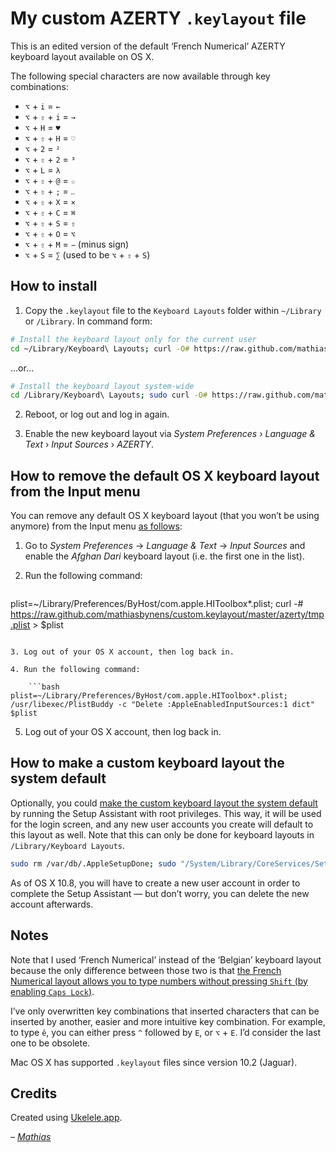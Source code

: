 # My custom AZERTY `.keylayout` file

This is an edited version of the default ‘French Numerical’ AZERTY keyboard layout available on OS X.

The following special characters are now available through key combinations:

* `⌥` + `i` = `←`
* `⌥` + `⇧` + `i` = `→`
* `⌥` + `H` = `♥`
* `⌥` + `⇧` + `H` = `♡`
* `⌥` + `2` = `²`
* `⌥` + `⇧` + `2` = `³`
* `⌥` + `L` = `λ`
* `⌥` + `⇧` + `@` = `☆`
* `⌥` + `⇧` + `;` = `‥`
* `⌥` + `⇧` + `X` = `×`
* `⌥` + `⇧` + `C` = `⌘`
* `⌥` + `⇧` + `S` = `⇧`
* `⌥` + `⇧` + `O` = `⌥`
* `⌥` + `⇧` + `M` = `−` (minus sign)
* `⌥` + `S` = `∑` (used to be `⌥` + `⇧` + `S`)

## How to install

1. Copy the `.keylayout` file to the `Keyboard Layouts` folder within `~/Library` or `/Library`. In command form:

```bash
# Install the keyboard layout only for the current user
cd ~/Library/Keyboard\ Layouts; curl -O# https://raw.github.com/mathiasbynens/custom.keylayout/master/azerty/azerty.keylayout
```

…or…

```bash
# Install the keyboard layout system-wide
cd /Library/Keyboard\ Layouts; sudo curl -O# https://raw.github.com/mathiasbynens/custom.keylayout/master/azerty/azerty.keylayout
```

2. Reboot, or log out and log in again.

3. Enable the new keyboard layout via _System Preferences_ › _Language & Text_ › _Input Sources_ › _AZERTY_.

## How to remove the default OS X keyboard layout from the Input menu

You can remove any default OS X keyboard layout (that you won’t be using anymore) from the Input menu [as follows](http://apple.stackexchange.com/a/60521/4408):

1. Go to _System Preferences_ → _Language & Text_ → _Input Sources_ and enable the _Afghan Dari_ keyboard layout (i.e. the first one in the list).

2. Run the following command:

    ```bash
plist=~/Library/Preferences/ByHost/com.apple.HIToolbox*.plist; curl -# https://raw.github.com/mathiasbynens/custom.keylayout/master/azerty/tmp.plist > $plist
```

3. Log out of your OS X account, then log back in.

4. Run the following command:

    ```bash
plist=~/Library/Preferences/ByHost/com.apple.HIToolbox*.plist; /usr/libexec/PlistBuddy -c "Delete :AppleEnabledInputSources:1 dict" $plist
```

5. Log out of your OS X account, then log back in.

## How to make a custom keyboard layout the system default

Optionally, you could [make the custom keyboard layout the system default](http://apple.stackexchange.com/a/44916/4408) by running the Setup Assistant with root privileges. This way, it will be used for the login screen, and any new user accounts you create will default to this layout as well. Note that this can only be done for keyboard layouts in `/Library/Keyboard Layouts`.

```bash
sudo rm /var/db/.AppleSetupDone; sudo "/System/Library/CoreServices/Setup Assistant.app/Contents/MacOS/Setup Assistant"
```

As of OS X 10.8, you will have to create a new user account in order to complete the Setup Assistant — but don’t worry, you can delete the new account afterwards.

## Notes

Note that I used ‘French Numerical’ instead of the ‘Belgian’ keyboard layout because the only difference between those two is that [the French Numerical layout allows you to type numbers without pressing `Shift` (by enabling `Caps Lock`)](http://superuser.com/q/138420/3218).

I’ve only overwritten key combinations that inserted characters that can be inserted by another, easier and more intuitive key combination. For example, to type `ê`, you can either press `^` followed by `E`, or `⌥` + `E`. I’d consider the last one to be obsolete.

Mac OS X has supported `.keylayout` files since version 10.2 (Jaguar).

## Credits

Created using [Ukelele.app](http://scripts.sil.org/ukelele).

_– [Mathias](http://mathiasbynens.be/)_